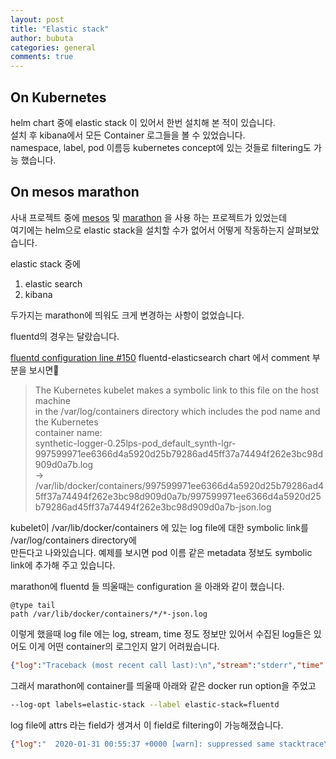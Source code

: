 ```yaml
---
layout: post
title: "Elastic stack"
author: bubuta
categories: general
comments: true
---
```


## On Kubernetes

helm chart 중에 elastic stack 이 있어서 한번 설치해 본 적이 있습니다.  
설치 후 kibana에서 모든 Container 로그들을 볼 수 있었습니다.  
namespace, label, pod 이름등 kubernetes concept에 있는 것들로 filtering도 가능 했습니다.  

## On mesos marathon

사내 프로젝트 중에 [mesos](https://github.com/apache/mesos) 및 [marathon](https://github.com/mesosphere/marathon) 을 사용 하는 프로젝트가 있었는데  
여기에는 helm으로 elastic stack을 설치할 수가 없어서 어떻게 작동하는지 살펴보았습니다.  

elastic stack 중에
1. elastic search
2. kibana

두가지는 marathon에 띄워도 크게 변경하는 사항이 없었습니다.

fluentd의 경우는 달랐습니다.

[fluentd configuration line #150](https://github.com/helm/charts/blob/c143a86211533e432716e1b4fb1e73cce306857a/stable/fluentd-elasticsearch/values.yaml#L150) fluentd-elasticsearch chart 에서 comment 부분을 보시면  

> The Kubernetes kubelet makes a symbolic link to this file on the host machine  
> in the /var/log/containers directory which includes the pod name and the Kubernetes  
> container name:  
> synthetic-logger-0.25lps-pod_default_synth-lgr-997599971ee6366d4a5920d25b79286ad45ff37a74494f262e3bc98d909d0a7b.log  
> ->
> /var/lib/docker/containers/997599971ee6366d4a5920d25b79286ad45ff37a74494f262e3bc98d909d0a7b/997599971ee6366d4a5920d25b79286ad45ff37a74494f262e3bc98d909d0a7b-json.log

kubelet이 /var/lib/docker/containers 에 있는 log file에 대한 symbolic link를 /var/log/containers directory에  
만든다고 나와있습니다. 예제를 보시면 pod 이름 같은 metadata 정보도 symbolic link에 추가해 주고 있습니다.  

marathon에 fluentd 들 띄울때는 configuration 을 아래와 같이 했습니다.
```
@type tail
path /var/lib/docker/containers/*/*-json.log
```

이렇게 했을때 log file 에는 log, stream, time 정도 정보만 있어서 수집된 log들은 있어도 이게 어떤 container의 로그인지 알기 어려웠습니다.

```json
{"log":"Traceback (most recent call last):\n","stream":"stderr","time":"2019-10-25T02:14:51.347722716Z"}
```

그래서 marathon에 container를 띄울때 아래와 같은 docker run option을 주었고
```bash
--log-opt labels=elastic-stack --label elastic-stack=fluentd
```

log file에 attrs 라는 field가 생겨서 이 field로 filtering이 가능해졌습니다.
```json
{"log":"  2020-01-31 00:55:37 +0000 [warn]: suppressed same stacktrace\n","stream":"stdout","attrs":{"elastic-stack":"fluentd"},"time":"2020-01-31T00:55:37.720439474Z"}
```
